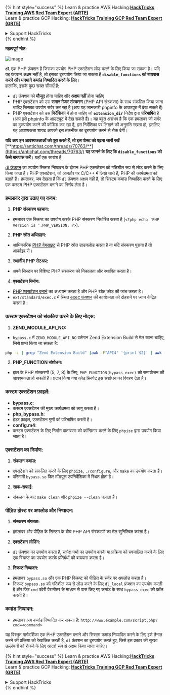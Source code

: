 {% hint style="success" %}
Learn & practice AWS Hacking:<img src="/.gitbook/assets/arte.png" alt="" data-size="line">[**HackTricks Training AWS Red Team Expert (ARTE)**](https://training.hacktricks.xyz/courses/arte)<img src="/.gitbook/assets/arte.png" alt="" data-size="line">\
Learn & practice GCP Hacking: <img src="/.gitbook/assets/grte.png" alt="" data-size="line">[**HackTricks Training GCP Red Team Expert (GRTE)**<img src="/.gitbook/assets/grte.png" alt="" data-size="line">](https://training.hacktricks.xyz/courses/grte)

<details>

<summary>Support HackTricks</summary>

* Check the [**subscription plans**](https://github.com/sponsors/carlospolop)!
* **Join the** 💬 [**Discord group**](https://discord.gg/hRep4RUj7f) or the [**telegram group**](https://t.me/peass) or **follow** us on **Twitter** 🐦 [**@hacktricks\_live**](https://twitter.com/hacktricks\_live)**.**
* **Share hacking tricks by submitting PRs to the** [**HackTricks**](https://github.com/carlospolop/hacktricks) and [**HackTricks Cloud**](https://github.com/carlospolop/hacktricks-cloud) github repos.

</details>
{% endhint %}

**महत्वपूर्ण नोट:**

![image](https://user-images.githubusercontent.com/84577967/174675487-a4c4ca06-194f-4725-85af-231a2f35d56c.png)

**`dl`** एक PHP फ़ंक्शन है जिसका उपयोग PHP एक्सटेंशन लोड करने के लिए किया जा सकता है। यदि यह फ़ंक्शन अक्षम नहीं है, तो इसका दुरुपयोग किया जा सकता है **`disable_functions` को बायपास करने और मनमाने कमांड निष्पादित करने के लिए**।\
हालांकि, इसके कुछ सख्त सीमाएँ हैं:

* `dl` फ़ंक्शन को **मौजूद** होना चाहिए और **अक्षम नहीं** होना चाहिए
* PHP एक्सटेंशन को उस **समान मेजर संस्करण** (PHP API संस्करण) के साथ संकलित किया जाना चाहिए जिसका उपयोग सर्वर कर रहा है (आप यह जानकारी phpinfo के आउटपुट में देख सकते हैं)
* PHP एक्सटेंशन को उस **निर्देशिका** में होना चाहिए जो **`extension_dir`** निर्देश द्वारा **परिभाषित** है (आप इसे phpinfo के आउटपुट में देख सकते हैं)। यह बहुत असंभव है कि एक हमलावर जो सर्वर का दुरुपयोग करने की कोशिश कर रहा है, इस निर्देशिका पर लिखने की अनुमति रखता हो, इसलिए यह आवश्यकता शायद आपको इस तकनीक का दुरुपयोग करने से रोक देगी।

**यदि आप इन आवश्यकताओं को पूरा करते हैं, तो इस पोस्ट को पढ़ना जारी रखें** [**https://antichat.com/threads/70763/**](https://antichat.com/threads/70763/) **यह जानने के लिए कि `disable_functions` को कैसे बायपास करें**। यहाँ एक सारांश है:

[dl फ़ंक्शन](http://www.php.net/manual/en/function.dl.php) का उपयोग स्क्रिप्ट निष्पादन के दौरान PHP एक्सटेंशन को गतिशील रूप से लोड करने के लिए किया जाता है। PHP एक्सटेंशन, जो आमतौर पर C/C++ में लिखे जाते हैं, PHP की कार्यक्षमता को बढ़ाते हैं। हमलावर, जब देखता है कि `dl` फ़ंक्शन अक्षम नहीं है, तो सिस्टम कमांड निष्पादित करने के लिए एक कस्टम PHP एक्सटेंशन बनाने का निर्णय लेता है।

### हमलावर द्वारा उठाए गए कदम:

1. **PHP संस्करण पहचान:**
- हमलावर एक स्क्रिप्ट का उपयोग करके PHP संस्करण निर्धारित करता है (`<?php echo 'PHP Version is '.PHP_VERSION; ?>`).

2. **PHP स्रोत अधिग्रहण:**
- आधिकारिक [PHP वेबसाइट](http://www.php.net/downloads.php) से PHP स्रोत डाउनलोड करता है या यदि संस्करण पुराना है तो [आर्काइव](http://museum.php.net) से।

3. **स्थानीय PHP सेटअप:**
- अपने सिस्टम पर विशिष्ट PHP संस्करण को निकालता और स्थापित करता है।

4. **एक्सटेंशन निर्माण:**
- [PHP एक्सटेंशन बनाने](http://www.php.net/manual/en/zend.creating.php) का अध्ययन करता है और PHP स्रोत कोड की जांच करता है।
- `ext/standard/exec.c` में स्थित [exec फ़ंक्शन](http://www.php.net/manual/en/function.exec.php) की कार्यक्षमता को दोहराने पर ध्यान केंद्रित करता है।

### कस्टम एक्सटेंशन को संकलित करने के लिए नोट्स:

1. **ZEND_MODULE_API_NO:**
- `bypass.c` में `ZEND_MODULE_API_NO` वर्तमान Zend Extension Build से मेल खाना चाहिए, जिसे प्राप्त किया जा सकता है:
```bash
php -i | grep "Zend Extension Build" |awk -F"API4" '{print $2}' | awk -F"," '{print $1}'
```

2. **PHP_FUNCTION संशोधन:**
- हाल के PHP संस्करणों (5, 7, 8) के लिए, `PHP_FUNCTION(bypass_exec)` को समायोजन की आवश्यकता हो सकती है। प्रदान किया गया कोड स्निपेट इस संशोधन का विवरण देता है।

### कस्टम एक्सटेंशन फ़ाइलें:

- **bypass.c**:
- कस्टम एक्सटेंशन की मुख्य कार्यक्षमता को लागू करता है।
- **php_bypass.h**:
- हेडर फ़ाइल, एक्सटेंशन गुणों को परिभाषित करती है।
- **config.m4**:
- कस्टम एक्सटेंशन के लिए निर्माण वातावरण को कॉन्फ़िगर करने के लिए `phpize` द्वारा उपयोग किया जाता है।

### एक्सटेंशन का निर्माण:

1. **संकलन कमांड:**
- एक्सटेंशन को संकलित करने के लिए `phpize`, `./configure`, और `make` का उपयोग करता है।
- परिणामी `bypass.so` फिर मॉड्यूल उपनिर्देशिका में स्थित होता है।

2. **साफ-सफाई:**
- संकलन के बाद `make clean` और `phpize --clean` चलाता है।

### पीड़ित होस्ट पर अपलोड और निष्पादन:

1. **संस्करण संगतता:**
- हमलावर और पीड़ित के सिस्टम के बीच PHP API संस्करणों का मेल सुनिश्चित करता है।

2. **एक्सटेंशन लोडिंग:**
- `dl` फ़ंक्शन का उपयोग करता है, सापेक्ष पथों का उपयोग करके या प्रक्रिया को स्वचालित करने के लिए एक स्क्रिप्ट का उपयोग करके प्रतिबंधों को बायपास करता है।

3. **स्क्रिप्ट निष्पादन:**
- हमलावर `bypass.so` और एक PHP स्क्रिप्ट को पीड़ित के सर्वर पर अपलोड करता है।
- स्क्रिप्ट `bypass.so` को गतिशील रूप से लोड करने के लिए `dl_local` फ़ंक्शन का उपयोग करती है और फिर `cmd` क्वेरी पैरामीटर के माध्यम से पास किए गए कमांड के साथ `bypass_exec` को कॉल करती है।

### कमांड निष्पादन:

- हमलावर अब कमांड निष्पादित कर सकता है: `http://www.example.com/script.php?cmd=<command>`


यह विस्तृत मार्गदर्शिका एक PHP एक्सटेंशन बनाने और सिस्टम कमांड निष्पादित करने के लिए इसे तैनात करने की प्रक्रिया को रेखांकित करती है, `dl` फ़ंक्शन का दुरुपयोग करते हुए, जिसे इस प्रकार की सुरक्षा उल्लंघनों को रोकने के लिए आदर्श रूप से अक्षम किया जाना चाहिए।


{% hint style="success" %}
Learn & practice AWS Hacking:<img src="/.gitbook/assets/arte.png" alt="" data-size="line">[**HackTricks Training AWS Red Team Expert (ARTE)**](https://training.hacktricks.xyz/courses/arte)<img src="/.gitbook/assets/arte.png" alt="" data-size="line">\
Learn & practice GCP Hacking: <img src="/.gitbook/assets/grte.png" alt="" data-size="line">[**HackTricks Training GCP Red Team Expert (GRTE)**<img src="/.gitbook/assets/grte.png" alt="" data-size="line">](https://training.hacktricks.xyz/courses/grte)

<details>

<summary>Support HackTricks</summary>

* Check the [**subscription plans**](https://github.com/sponsors/carlospolop)!
* **Join the** 💬 [**Discord group**](https://discord.gg/hRep4RUj7f) or the [**telegram group**](https://t.me/peass) or **follow** us on **Twitter** 🐦 [**@hacktricks\_live**](https://twitter.com/hacktricks\_live)**.**
* **Share hacking tricks by submitting PRs to the** [**HackTricks**](https://github.com/carlospolop/hacktricks) and [**HackTricks Cloud**](https://github.com/carlospolop/hacktricks-cloud) github repos.

</details>
{% endhint %}
